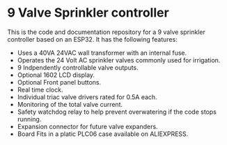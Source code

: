 # 9 Valve Sprinkler controller

This is the code and documentation repository for a 9 valve sprinkler
controller based on an ESP32. It has the following features:

* Uses a 40VA 24VAC wall transformer with an internal fuse.
* Operates the 24 Volt AC sprinkler valves commonly used for irrigation.
* 9 Indpendently controllable valve outputs.
* Optional 1602 LCD display.
* Optional Front panel buttons.
* Real time clock.
* Individual triac valve drivers rated for 0.5A each.
* Monitoring of the total valve current.
* Safety watchdog relay to help prevent overwatering if the code stops running.
* Expansion connector for future valve expanders.
* Board Fits in a platic PLC06 case available on ALIEXPRESS.
 


